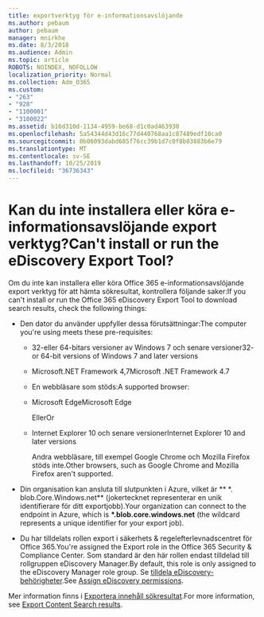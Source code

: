 ```yaml
---
title: exportverktyg för e-informationsavslöjande
ms.author: pebaum
author: pebaum
manager: mnirkhe
ms.date: 8/3/2018
ms.audience: Admin
ms.topic: article
ROBOTS: NOINDEX, NOFOLLOW
localization_priority: Normal
ms.collection: Adm_O365
ms.custom:
- "263"
- "928"
- "1100001"
- "3100022"
ms.assetid: b16d310d-1134-4959-be68-d1c0ad463930
ms.openlocfilehash: 5a54344d43d16c77d440768aa1c87489edf10ca0
ms.sourcegitcommit: 0b06093dabd685f76cc39b1d7c0f8b03883b6e79
ms.translationtype: MT
ms.contentlocale: sv-SE
ms.lasthandoff: 10/25/2019
ms.locfileid: "36736343"
---
```

# <a name="cant-install-or-run-the-ediscovery-export-tool"></a><span data-ttu-id="b9817-102">Kan du inte installera eller köra e-informationsavslöjande export verktyg?</span><span class="sxs-lookup"><span data-stu-id="b9817-102">Can't install or run the eDiscovery Export Tool?</span></span>

<span data-ttu-id="b9817-103">Om du inte kan installera eller köra Office 365 e-informationsavslöjande export verktyg för att hämta sökresultat, kontrollera följande saker:</span><span class="sxs-lookup"><span data-stu-id="b9817-103">If you can't install or run the Office 365 eDiscovery Export Tool to download search results, check the following things:</span></span>
  
- <span data-ttu-id="b9817-104">Den dator du använder uppfyller dessa förutsättningar:</span><span class="sxs-lookup"><span data-stu-id="b9817-104">The computer you're using meets these pre-requisites:</span></span>

  - <span data-ttu-id="b9817-105">32-eller 64-bitars versioner av Windows 7 och senare versioner</span><span class="sxs-lookup"><span data-stu-id="b9817-105">32- or 64-bit versions of Windows 7 and later versions</span></span>

  - <span data-ttu-id="b9817-106">Microsoft.NET Framework 4,7</span><span class="sxs-lookup"><span data-stu-id="b9817-106">Microsoft .NET Framework 4.7</span></span>

  - <span data-ttu-id="b9817-107">En webbläsare som stöds:</span><span class="sxs-lookup"><span data-stu-id="b9817-107">A supported browser:</span></span>

  - <span data-ttu-id="b9817-108">Microsoft Edge</span><span class="sxs-lookup"><span data-stu-id="b9817-108">Microsoft Edge</span></span>

    <span data-ttu-id="b9817-109">Eller</span><span class="sxs-lookup"><span data-stu-id="b9817-109">Or</span></span>

  - <span data-ttu-id="b9817-110">Internet Explorer 10 och senare versioner</span><span class="sxs-lookup"><span data-stu-id="b9817-110">Internet Explorer 10 and later versions</span></span>

    <span data-ttu-id="b9817-111">Andra webbläsare, till exempel Google Chrome och Mozilla Firefox stöds inte.</span><span class="sxs-lookup"><span data-stu-id="b9817-111">Other browsers, such as Google Chrome and Mozilla Firefox aren't supported.</span></span>

- <span data-ttu-id="b9817-112">Din organisation kan ansluta till slutpunkten i Azure, vilket är \*\* \*. blob.Core.Windows.net\*\* (jokertecknet representerar en unik identifierare för ditt exportjobb).</span><span class="sxs-lookup"><span data-stu-id="b9817-112">Your organization can connect to the endpoint in Azure, which is **\*.blob.core.windows.net** (the wildcard represents a unique identifier for your export job).</span></span>

- <span data-ttu-id="b9817-113">Du har tilldelats rollen export i säkerhets &amp; regelefterlevnadscentret för Office 365.</span><span class="sxs-lookup"><span data-stu-id="b9817-113">You're assigned the Export role in the Office 365 Security &amp; Compliance Center.</span></span> <span data-ttu-id="b9817-114">Som standard är den här rollen endast tilldelad till rollgruppen eDiscovery Manager.</span><span class="sxs-lookup"><span data-stu-id="b9817-114">By default, this role is only assigned to the eDiscovery Manager role group.</span></span> <span data-ttu-id="b9817-115">Se [tilldela eDiscovery-behörigheter](https://docs.microsoft.com/office365/securitycompliance/assign-ediscovery-permissions).</span><span class="sxs-lookup"><span data-stu-id="b9817-115">See [Assign eDiscovery permissions](https://docs.microsoft.com/office365/securitycompliance/assign-ediscovery-permissions).</span></span>

<span data-ttu-id="b9817-116">Mer information finns i [Exportera innehåll sökresultat](https://docs.microsoft.com/office365/securitycompliance/export-search-results).</span><span class="sxs-lookup"><span data-stu-id="b9817-116">For more information, see [Export Content Search results](https://docs.microsoft.com/office365/securitycompliance/export-search-results).</span></span>
  